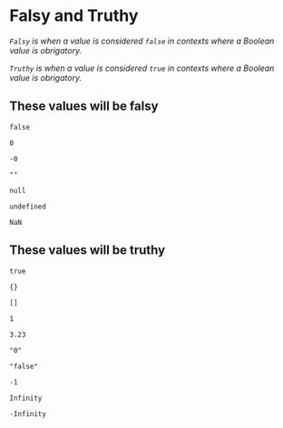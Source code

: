 # Falsy and Truthy

_`Falsy` is when a value is considered `false` in contexts where a Boolean value is obrigatory._

_`Truthy` is when a value is considered `true` in contexts where a Boolean value is obrigatory._



## These values will be falsy

` false `

` 0 `

` -0 `

` "" `

` null `

` undefined `

` NaN `



## These values will be truthy

` true `

` {} `

` [] `

` 1 `

` 3.23 `

` "0" `

` "false" `

` -1 `

` Infinity `

` -Infinity `